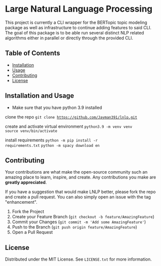 # Large Natural Language Processing

This project is currently a CLI wrapper for the BERTopic topic modeling package as well as 
infrastructure to continue adding features to said CLI. The goal of this package is to be able run several distinct NLP
related algorithms either in parallel or directly through the provided CLI.

## Table of Contents

- [Installation](#installation)
- [Usage](#usage)
- [Contributing](#contributing)
- [License](#license)

## Installation and Usage

- Make sure that you have python 3.9 installed

clone the repo
<code>git clone https://github.com/Jayman391/lnlp.git </code>

create and activate virtual environment
<code>python3.9 -m venv venv
source venv/bin/activate</code>

install requirements
<code>python -m pip install -r requirements.txt</code>
<code>python -m spacy download en </code>


## Contributing

Your contributions are what make the open-source community such an amazing place to learn, inspire, and create. Any contributions you make are **greatly appreciated**.

If you have a suggestion that would make LNLP better, please fork the repo and create a pull request. You can also simply open an issue with the tag "enhancement".

1. Fork the Project
2. Create your Feature Branch (`git checkout -b feature/AmazingFeature`)
3. Commit your Changes (`git commit -m 'Add some AmazingFeature'`)
4. Push to the Branch (`git push origin feature/AmazingFeature`)
5. Open a Pull Request

## License

Distributed under the MIT License. See `LICENSE.txt` for more information.

